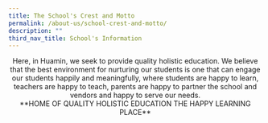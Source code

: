 ```yaml
---
title: The School's Crest and Motto
permalink: /about-us/school-crest-and-motto/
description: ""
third_nav_title: School's Information
---
```


<center>Here, in Huamin, we seek to provide quality holistic education. We believe that the best environment for nurturing our students is one that can engage our students happily and meaningfully, where students are happy to learn, teachers are happy to teach, parents are happy to partner the school and vendors and happy to serve our needs.
	
<center>**HOME OF QUALITY HOLISTIC EDUCATION 
	THE HAPPY LEARNING PLACE**